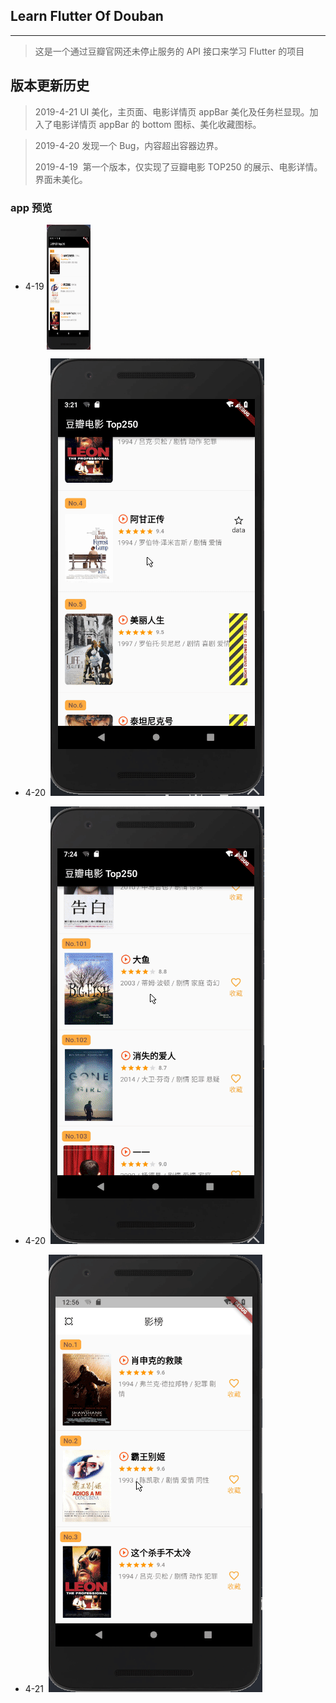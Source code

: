 ## Learn Flutter Of Douban

------

> 这是一个通过豆瓣官网还未停止服务的 API 接口来学习 Flutter 的项目

## 版本更新历史

> 2019-4-21
>	UI 美化，主页面、电影详情页 appBar 美化及任务栏显现。加入了电影详情页 appBar 的 bottom 图标、美化收藏图标。

> 2019-4-20
> 	发现一个 Bug，内容超出容器边界。 
>
> 2019-4-19
> ​	第一个版本，仅实现了豆瓣电影 TOP250 的展示、电影详情。界面未美化。
>
### 	app 预览
* 4-19
     ​	 <img src="https://github.com/Dosimz/Learn-flutter-of-douban/blob/master/gifPhoto/initState.gif" width="70" height="200" div align=center>

* 4-20
      ​	
       	![image](https://github.com/Dosimz/Learn-flutter-of-douban/blob/master/gifPhoto/firstBug.gif)
* 4-20
      ​	
       	![image](https://github.com/Dosimz/Learn-flutter-of-douban/blob/master/gifPhoto/newActionStar.gif)
* 4-21
      ​	
       	![image](https://github.com/Dosimz/Learn-flutter-of-douban/blob/master/gifPhoto/UpdateUI.gif)


